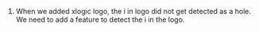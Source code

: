 1. When we added xlogic logo, the i in logo did not get detected as a hole. We need to add a feature to detect the i in the logo.
